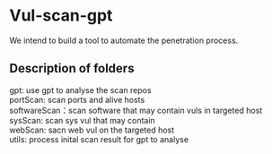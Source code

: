 # Vul-scan-gpt

We intend to build a tool to automate the penetration process.

## Description of folders

gpt: use gpt to analyse the scan repos  
portScan: scan ports and alive hosts  
softwareScan：scan software that may contain vuls in targeted host  
sysScan: scan sys vul that may contain  
webScan: sacn web vul on the targeted host  
utils: process inital scan result for gpt to analyse
